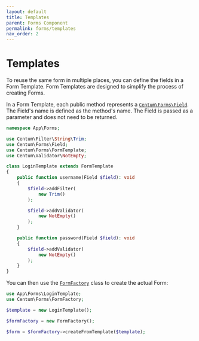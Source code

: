 ```yaml
---
layout: default
title: Templates
parent: Forms Component
permalink: forms/templates
nav_order: 2
---
```




# Templates

To reuse the same form in multiple places, you can define the fields in a Form Template.
Form Templates are designed to simplify the process of creating Forms.

In a Form Template, each public method represents a [`Centum\Forms\Field`](https://github.com/SidRoberts/centum/blob/main/src/Forms/Field.php).
The Field's name is defined as the method's name.
The Field is passed as a parameter and does not need to be returned.

```php
namespace App\Forms;

use Centum\Filter\String\Trim;
use Centum\Forms\Field;
use Centum\Forms\FormTemplate;
use Centum\Validator\NotEmpty;

class LoginTemplate extends FormTemplate
{
    public function username(Field $field): void
    {
        $field->addFilter(
            new Trim()
        );

        $field->addValidator(
            new NotEmpty()
        );
    }

    public function password(Field $field): void
    {
        $field->addValidator(
            new NotEmpty()
        );
    }
}
```

You can then use the [`FormFactory`](https://github.com/SidRoberts/centum/tree/development/src/Forms/FormFactory.php) class to create the actual Form:

```php
use App\Forms\LoginTemplate;
use Centum\Forms\FormFactory;

$template = new LoginTemplate();

$formFactory = new FormFactory();

$form = $formFactory->createFromTemplate($template);
```
